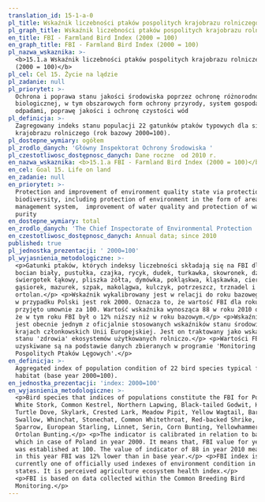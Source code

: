 ```yaml
---
translation_id: 15-1-a-0
pl_title: Wskaźnik liczebności ptaków pospolitych krajobrazu rolniczego FBI (2000 = 100)
pl_graph_title: Wskaźnik liczebności ptaków pospolitych krajobrazu rolniczego FBI (2000 = 100)
en_title: FBI - Farmland Bird Index (2000 = 100)
en_graph_title: FBI - Farmland Bird Index (2000 = 100)
pl_nazwa_wskaznika: >-
  <b>15.1.a Wskaźnik liczebności ptaków pospolitych krajobrazu rolniczego FBI
  (2000 = 100)</b>
pl_cel: Cel 15. Życie na lądzie
pl_zadanie: null
pl_priorytet: >-
  Ochrona i poprawa stanu jakości środowiska poprzez ochronę różnorodności
  biologicznej, w tym obszarowych form ochrony przyrody, system gospodarowania
  odpadami, poprawę jakości i ochronę czystości wód
pl_definicja: >-
  Zagregowany indeks stanu populacji 22 gatunków ptaków typowych dla siedlisk
  krajobrazu rolniczego (rok bazowy 2000=100).
pl_dostepne_wymiary: ogółem
pl_zrodlo_danych: 'Główny Inspektorat Ochrony Środowiska '
pl_czestotliwosc_dostępnosc_danych: Dane roczne  od 2010 r.
en_nazwa_wskaznika: <b>15.1.a FBI - Farmland Bird Index (2000 = 100)</b>
en_cel: Goal 15. Life on land
en_zadanie: null
en_priorytet: >-
  Protection and improvement of environment quality state via protection of
  biodiversity, including protection of environment in the form of areas, waste
  management system,  improvement of water quality and protection of water
  purity
en_dostepne_wymiary: total
en_zrodlo_danych: 'The Chief Inspectorate of Environmental Protection '
en_czestotliwosc_dostępnosc_danych: Annual data; since 2010
published: true
pl_jednostka_prezentacji: ' 2000=100'
pl_wyjasnienia_metodologiczne: >-
  <p>Gatunki ptaków, których indeksy liczebności składają się na FBI dla Polski:
  bocian biały, pustułka, czajka, rycyk, dudek, turkawka, skowronek, dzierlatka,
  świergotek łąkowy, pliszka żółta, dymówka, pokląskwa, kląskawka, cierniówka,
  gąsiorek, mazurek, szpak, makolągwa, kulczyk, potrzeszcz, trznadel i
  ortolan.</p> <p>Wskaźnik wykalibrowany jest w relacji do roku bazowego, którym
  w przypadku Polski jest rok 2000. Oznacza to, że wartość FBI dla roku 2000
  przyjęto umownie za 100. Wartość wskaźnika wynosząca 88 w roku 2010 oznacza,
  że w tym roku FBI był o 12% niższy niż w roku bazowym.</p> <p>Wskaźnik FBI
  jest obecnie jednym z oficjalnie stosowanych wskaźników stanu środowiska w
  krajach członkowskich Unii Europejskiej. Jest on traktowany jako wskaźnik
  stanu 'zdrowia' ekosystemów użytkowanych rolniczo.</p> <p>Wartości FBI
  uzyskiwane są na podstawie danych zbieranych w programie 'Monitoring
  Pospolitych Ptaków Lęgowych'.</p>
en_definicja: >-
  Aggregated index of population condition of 22 bird species typical for rural
  habitat (base year 2000=100).
en_jednostka_prezentacji: 'index: 2000=100'
en_wyjasnienia_metodologiczne: >-
  <p>Bird species that indices of populations constitute the FBI for Poland are:
  White Stork, Common Kestrel, Northern Lapwing, Black-tailed Godwit, Hoopoe,
  Turtle Dove, Skylark, Crested Lark, Meadow Pipit, Yellow Wagtail, Barn
  Swallow, Whinchat, Stonechat, Common Whitethroat, Red-backed Shrike, Tree
  Sparrow, European Starling, Linnet, Serin, Corn Bunting, Yellowhammer and
  Ortolan Bunting.</p> <p>The indicator is calibrated in relation to base year,
  which in case of Poland in year 2000. It means that, FBI value for year 2000
  was established at 100. The value of indicator of 88 in year 2010 means that
  in this year FBI was 12% lower than in base year.</p> <p>FBI index is
  currently one of officially used indexes of environment condition in EU member
  states. It is perceived agriculture ecosystem health index.</p>
  <p>FBI is based on data collected within the Common Breeding Bird
  Monitoring.</p>
---
```

